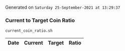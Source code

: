 Generated on `Saturday 25-September-2021 at 13:29:37`

### Current to Target Coin Ratio
`current_coin_ratio.sh`

Date|Current|Target|Ratio
---|---|---|---

